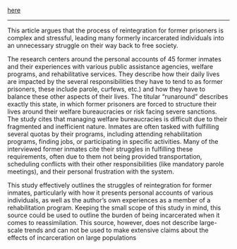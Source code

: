 [here](https://www.jstor.org/stable/26991040)
*****

This article argues that the process of reintegration for former prisoners is complex and stressful, leading many formerly incarcerated individuals into an unnecessary struggle on their way back to free society. 

The research centers around the personal accounts of 45 former inmates and their experiences with various public assistance agencies, welfare programs, and rehabilitative services. They describe how their daily lives are impacted by the several responsibilities they have to tend to as former prisoners, these include parole, curfews, etc.) and how they have to balance these other aspects of their lives. The titular “runaround” describes exactly this state, in which former prisoners are forced to structure their lives around their welfare bureaucracies or risk facing severe sanctions. The study cites that managing welfare bureaucracies is difficult due to their fragmented and inefficient nature. Inmates are often tasked with fulfilling several quotas by their programs, including attending rehabilitation programs, finding jobs, or participating in specific activities. Many of the interviewed former inmates cite their struggles in fulfilling these requirements, often due to them not being provided transportation, scheduling conflicts with their other responsibilities (like mandatory parole meetings), and their personal frustration with the system.

This study effectively outlines the struggles of reintegration for former inmates, particularly with how it presents personal accounts of various individuals, as well as the author’s own experiences as a member of a rehabilitation program. Keeping the small scope of this study in mind, this source could be used to outline the burden of being incarcerated when it comes to reassimilation. This source, however, does not describe large-scale trends and can not be used to make extensive claims about the effects of incarceration on large populations

